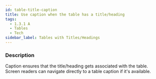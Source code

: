 ```yaml
---
id: table-title-caption
title: Use caption when the table has a title/heading
tags:
  - 1.3.1 A
  - Tables
  - Tech
sidebar_label: Tables with Titles/Headings
---
```


### Description

Caption ensures that the title/heading gets associated with the table. Screen readers can navigate directly to a table caption if it's available.
